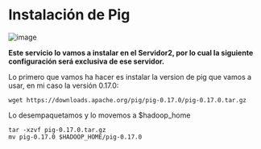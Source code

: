 # Instalación de Pig

![image](https://user-images.githubusercontent.com/123466051/235997235-4140061b-1324-47b6-b4b0-6ea1d42fc5f4.png)

**Este servicio lo vamos a instalar en el Servidor2, por lo cual la siguiente configuración será exclusiva de ese servidor.**

Lo primero que vamos ha hacer es instalar la version de pig que vamos a usar, en mi caso la versión 0.17.0:

```wget https://downloads.apache.org/pig/pig-0.17.0/pig-0.17.0.tar.gz```


Lo desempaquetamos y lo movemos a $hadoop_home

```
tar -xzvf pig-0.17.0.tar.gz
mv pig-0.17.0 $HADOOP_HOME/pig-0.17.0
```


